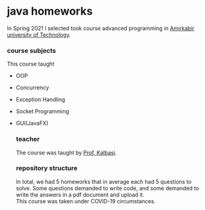 # java homeworks

In Spring 2021 I selected took course advanced programming in [Amirkabir university of Technology](https://aut.ac.ir).
<br>

### course subjects

This course taught

- OOP

- Concurrency

- Exception Handling

- Socket Programming

- GUI(JavaFX) <br>
  ### teacher
  The course was taught by
  [Prof. Kalbasi](https://aut.ac.ir/cv/2241/Amir%20Kalbasi). <br>
  
  ### repository structure
  In total, we had 5 homeworks that in average each had 5 questions to solve. Some questions demanded to write code, and
  some demanded to write the answers in a pdf document and upload it. <br>
  This course was taken under COVID-19 circumstances.



